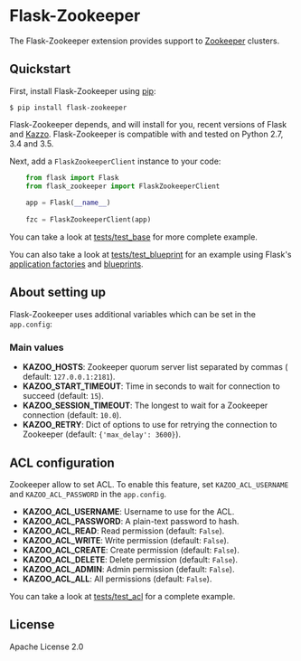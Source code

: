 # Flask-Zookeeper

The Flask-Zookeeper extension provides support to 
[Zookeeper](http://zookeeper.apache.org/) clusters.

## Quickstart

First, install Flask-Zookeeper using 
[pip](https://pip.pypa.io/en/stable/):

    $ pip install flask-zookeeper

Flask-Zookeeper depends, and will install for you, recent versions of 
Flask and [Kazzo](https://kazoo.readthedocs.io/en/latest/). 
Flask-Zookeeper is compatible with and tested on Python 2.7, 3.4 and 
3.5.

Next, add a `FlaskZookeeperClient` instance to your code:

```python
    from flask import Flask
    from flask_zookeeper import FlaskZookeeperClient
    
    app = Flask(__name__)
    
    fzc = FlaskZookeeperClient(app)
```

You can take a look at [tests/test_base](tests/test_base) for more 
complete example.

You can also take a look at 
[tests/test_blueprint](tests/test_blueprint) for an example using Flask's 
[application factories](http://flask.pocoo.org/docs/patterns/appfactories/) 
and [blueprints](http://flask.pocoo.org/docs/blueprints/).

## About setting up

Flask-Zookeeper uses additional variables which can be set in the 
`app.config`:

### Main values

* **KAZOO_HOSTS**: Zookeeper quorum server list separated by commas (
default: `127.0.0.1:2181`).
* **KAZOO_START_TIMEOUT**: Time in seconds to wait for connection to 
succeed (default: `15`).
* **KAZOO_SESSION_TIMEOUT**: The longest to wait for a Zookeeper 
connection (default: `10.0`).
* **KAZOO_RETRY**: Dict of options to use for retrying the connection 
to Zookeeper (default: `{'max_delay': 3600}`).

## ACL configuration

Zookeeper allow to set ACL. To enable this feature, set 
`KAZOO_ACL_USERNAME` and `KAZOO_ACL_PASSWORD` in the `app.config`.

* **KAZOO_ACL_USERNAME**: Username to use for the ACL.
* **KAZOO_ACL_PASSWORD**: A plain-text password to hash.
* **KAZOO_ACL_READ**: Read permission (default: `False`).
* **KAZOO_ACL_WRITE**: Write permission (default: `False`).
* **KAZOO_ACL_CREATE**: Create permission (default: `False`).
* **KAZOO_ACL_DELETE**: Delete permission (default: `False`).
* **KAZOO_ACL_ADMIN**: Admin permission (default: `False`).
* **KAZOO_ACL_ALL**: All permissions (default: `False`).

You can take a look at [tests/test_acl](tests/test_acl) for a 
complete example.

## License

Apache License 2.0